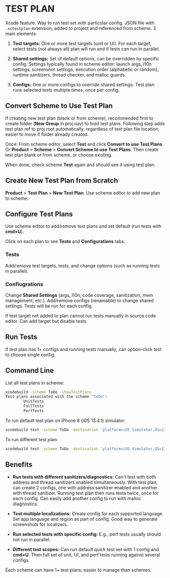 # TEST PLAN

Xcode feature. Way to run test set with particular config. JSON file with `.xctestplan` extension, added to project and referenced from scheme. 3 main elements:

1. **Test targets:** One or more test targets (unit or UI). For each target, select tests (not always all) plan will run and if tests can run in parallel.

2. **Shared settings:** Set of default options, can be overridden by specific config. Settings typically found in scheme editor: launch args, l10n settings, screenshot settings, execution order (alphabetic or random), runtime sanitizers, thread checker, and malloc guards.

3. **Configs:** One or more configs to override shared settings. Test plan runs selected tests multiple times, once per config.

## Convert Scheme to Use Test Plan

If creating new test plan (blank or from scheme), recommended first to create folder (**New Group** in proj nav) to hold test plans. Following step adds test plan ref to proj root automatically, regardless of test plan file location; easier to move if folder already created.

Once: From scheme editor, select **Test** and click **Convert to use Test Plans**. Or **Product** > **Scheme** > **Convert Scheme to use Test Plans**. Then create test plan blank or from scheme, or choose existing.

When done, check scheme **Test** again and should see it using test plan.

## Create New Test Plan from Scratch

**Product** > **Test Plan** > **New Test Plan**. Use scheme editor to add new plan to scheme.

## Configure Test Plans

Use scheme editor to add/remove test plans and set default (run tests with **cmd+U**).

Click on each plan to see **Tests** and **Configurations** tabs.

### Tests

Add/remove test targets, tests, and change options (such as running tests in parallel).

### Confiugrations

Change **Shared Settings** (args, l10n, code coverage, sanitization, mem management, etc.). Add/remove configs (renamable) to change shared settings. Tests will be run for each config.

If test target not added to plan cannot run tests manually in source code editor. Can add target but disable tests.

## Run Tests

If test plan has 1+ configs and running tests manually, can option-click test to choose single config.

## Command Line

List all test plans in scheme:

```bash
xcodebuild -scheme ToDo -showTestPlans
Test plans associated with the scheme "ToDo":
        UnitTests
        FullTests
        PerfTests
```

To run default test plan on iPhone 8 (iOS 13.4.1) simulator:

```bash
xcodebuild test -scheme ToDo -destination 'platform=iOS Simulator,OS=13.4.1,name=iPhone 8'
```

To run different test plan:

```bash
xcodebuild test -scheme ToDo -destination 'platform=iOS Simulator,OS=13.3,name=iPhone 8' -testPlan PerfTests
```

## Benefits

* **Run tests with different sanitizers/diagnostics:** Can't test with both address and thread sanitizers enabled simultaneously. With test plan, can create 2 configs, one with address sanitizer enabled and another with thread sanitizer. Running test plan then runs tests twice, once for each config. Can easily add another config to run with malloc diagnostics.

* **Test multiple localizations:** Create config for each supported language. Set app language and region as part of config. Good way to generate screenshots for localizers.

* **Run selected tests with specific config:** E.g., perf tests usually should not run in parallel.

* **Different test scopes:** Can run default quick test set with 1 config and **cmd+U**. Then full set of unit, UI, and perf tests running against several configs.

Each scheme can have 1+ test plans; easier to manage than schemes.
